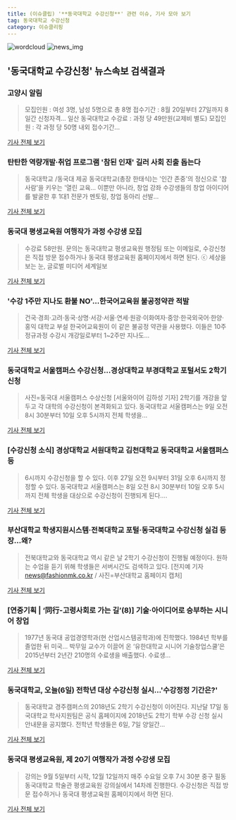 ```yaml
---
title: (이슈클립) '**동국대학교 수강신청**' 관련 이슈, 기사 모아 보기
tag: 동국대학교 수강신청
category: 이슈클리핑
---
```

![wordcloud](https://s3.ap-northeast-2.amazonaws.com/lyrics101-wordcloud/2018-09-05-1536104136.png)
![news_img](https://user-images.githubusercontent.com/42597476/44507050-1206f400-a6e4-11e8-8d98-7ffbfebb353f.png)
## **'**동국대학교 수강신청**'** 뉴스속보 검색결과
### 고양시 알림

>모집인원 : 여성 3명, 남성 5명으로 총 8명 접수기간 : 8월 20일부터 27일까지 8일간 신청자격... 일산 동국대학교 수강료 : 과정 당 49만원(교제비 별도) 모집인원 : 각 과정 당 50명 내외 접수기간...

<a href="http://www.mygoyang.com/news/articleView.html?idxno=47935" target="_blank">기사 전체 보기</a>

### 탄탄한 역량개발·취업 프로그램 '참된 인재' 길러 사회 진출 돕는다

>동국대학교 /동국대 제공 동국대학교(총장 한태식)는 '인간 존중'의 정신으로 '참사람'을 키우는 '열린 교육... 이뿐만 아니라, 창업 강좌 수강생들의 창업 아이디어를 발굴한 후 1대1 전문가 멘토링, 창업 동아리 선발...

<a href="http://news.chosun.com/site/data/html_dir/2018/08/19/2018081901195.html?utm_source=naver&utm_medium=original&utm_campaign=news" target="_blank">기사 전체 보기</a>

### 동국대 평생교육원 여행작가 과정 수강생 모집

>수강료 58만원. 문의는 동국대학교 평생교육원 행정팀 또는 이메일로, 수강신청은 직접 방문 접수하거나 동국대 평생교육원 홈페이지에서 하면 된다. ⓒ 세상을 보는 눈, 글로벌 미디어 세계일보

<a href="http://www.segye.com/content/html/2018/08/13/20180813006026.html?OutUrl=naver" target="_blank">기사 전체 보기</a>

### '수강 1주만 지나도 환불 NO'…한국어교육원 불공정약관 적발

>건국·경희·고려·동국·상명·서강·서울·연세·원광·이화여자·중앙·한국외국어·한양·홍익 대학교 부설 한국어교육원이 이 같은 불공정 약관을 사용했다. 이들은 10주 정규과정 수강시 개강일로부터 1~2주만 지나도...

<a href="http://news1.kr/articles/?3396445" target="_blank">기사 전체 보기</a>

### 동국대학교 서울캠퍼스 수강신청…경상대학교 부경대학교 포털서도 2학기 신청

>사진=동국대 서울캠퍼스 수상신청 [서울와이어 김하성 기자] 2학기를 개강을 앞두고 각 대학의 수강신청이 본격화되고 있다. 동국대학교 서울캠퍼스는 9일 오전 8시 30분부터 10일 오후 5시까지 전체 학생을...

<a href="http://www.seoulwire.com/news/articleView.html?idxno=22156" target="_blank">기사 전체 보기</a>

### [수강신청 소식] 경상대학교 서원대학교 김천대학교 동국대학교 서울캠퍼스 등

>6시까지 수강신청을 할 수 있다. 이후 27일 오전 9시부터 31일 오후 6시까지 정정할 수 있다. 동국대학교 서울캠퍼스는 8일 오전 8시 30분부터 10일 오후 5시까지 전체 학생을 대상으로 수강신청이 진행되게 된다....

<a href="http://www.ajunews.com/view/20180808084948030" target="_blank">기사 전체 보기</a>

### 부산대학교 학생지원시스템·전북대학교 포털·**동국대학교 수강신청** 실검 등장…왜?

>전북대학교와 동국대학교 역시 같은 날 2학기 수강신청이 진행될 예정이다. 원하는 수업을 듣기 위해 학생들은 서버시간도 검색하고 있다. [전지예 기자 news@fashionmk.co.kr / 사진=부산대학교 홈페이지 캡처]

<a href="http://chicnews.mk.co.kr/article.php?aid=1533596729205273018" target="_blank">기사 전체 보기</a>

### [연중기획 | ‘同行-고령사회로 가는 길’(8)] 기술·아이디어로 승부하는 시니어 창업

>1977년 동국대 공업경영학과(현 산업시스템공학과)에 진학했다. 1984년 학부를 졸업한 뒤 미국... 박무일 교수가 이끌어 온 ‘유한대학교 시니어 기술창업스쿨’은 2015년부터 2년간 210명의 수료생을 배출했다. 수료생...

<a href="http://jmagazine.joins.com/monthly/view/322161" target="_blank">기사 전체 보기</a>

### 동국대학교, 오늘(6일) 전학년 대상 수강신청 실시…'수강정정 기간은?'

>동국대학교 경주캠퍼스의 2018년도 2학기 수강신청이 이어진다.   지난달 17일 동국대학교 학사지원팀은 공식 홈페이지에 2018년도 2학기 학부 수강 신청 실시 안내문을 공지했다. 전학년 학생들은 6일, 7일 양일간...

<a href="http://www.topstarnews.net/news/articleView.html?idxno=459002" target="_blank">기사 전체 보기</a>

### 동국대 평생교육원, 제 20기 여행작가 과정 수강생 모집

>강의는 9월 5일부터 시작, 12월 12일까지 매주 수요일 오후 7시 30분 중구 필동 동국대학교 학술관 평생교육원 강의실에서 14차례 진행한다. 수강신청은 직접 방문 접수하거나 동국대 평생교육원 홈페이지에서 하면 된다.

<a href="http://www.obsnews.co.kr/news/articleView.html?idxno=1108712" target="_blank">기사 전체 보기</a>


